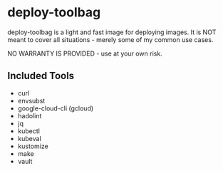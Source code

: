 # deploy-toolbag

deploy-toolbag is a light and fast image for deploying images.
It is NOT meant to cover all situations - merely some of my common use cases.

NO WARRANTY IS PROVIDED - use at your own risk.

## Included Tools

- curl
- envsubst
- google-cloud-cli (gcloud)
- hadolint
- jq
- kubectl
- kubeval
- kustomize
- make
- vault
